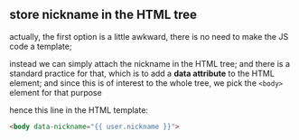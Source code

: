 ## store nickname in the HTML tree

actually, the first option is a little awkward, there is no need to make the JS
code a template;

instead we can simply attach the nickname in the HTML tree; and there is a
standard practice for that, which is to add a **data attribute** to the HTML
element; and since this is of interest to the whole tree, we pick the `<body>`
element for that purpose

hence this line in the HTML template:

```html
<body data-nickname="{{ user.nickname }}">
```
